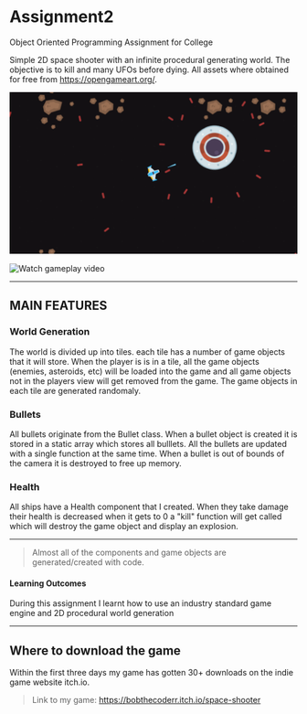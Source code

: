 # Assignment2
Object Oriented Programming Assignment for College

Simple 2D space shooter with an infinite procedural generating world. The objective is to kill and many UFOs before dying. All assets where obtained for free from https://opengameart.org/.

![alt text](https://github.com/titanProgram/Assignment2/raw/master/pic.png "Logo Title Text 1")

![Watch gameplay video](https://plays.tv/video/5adf4966bcd93e4eaf/d)


---
## MAIN FEATURES

### World Generation
The world is divided up into tiles. each tile has a number of game objects that it will store. When the player is is in a tile, all the game objects (enemies, asteroids, etc) will be loaded into the game and all game objects not in the players view will get removed from the game. The game objects in each tile are generated randomaly.

### Bullets
All bullets originate from the Bullet class. When a bullet object is created it is stored in a static array which stores all bulllets. All the bullets are updated with a single function at the same time. When a bullet is out of bounds of the camera it is destroyed to free up memory.

### Health
All ships have a Health component that I created. When they take damage their health is decreased when it gets to 0 a "kill" function will get called which will destroy the game object and display an explosion.

---

> Almost all of the components and game objects are generated/created with code.

#### Learning Outcomes
During this assignment I learnt how to use an industry standard game engine and 2D procedural world generation

---

## Where to download the game
Within the first three days my game has gotten 30+ downloads on the indie game website itch.io.
>Link to my game: https://bobthecoderr.itch.io/space-shooter
